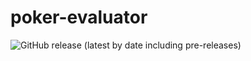 
# poker-evaluator

![GitHub release (latest by date including pre-releases)](https://img.shields.io/github/v/release/chrisdimaio/poker-evaluator?include_prereleases)
